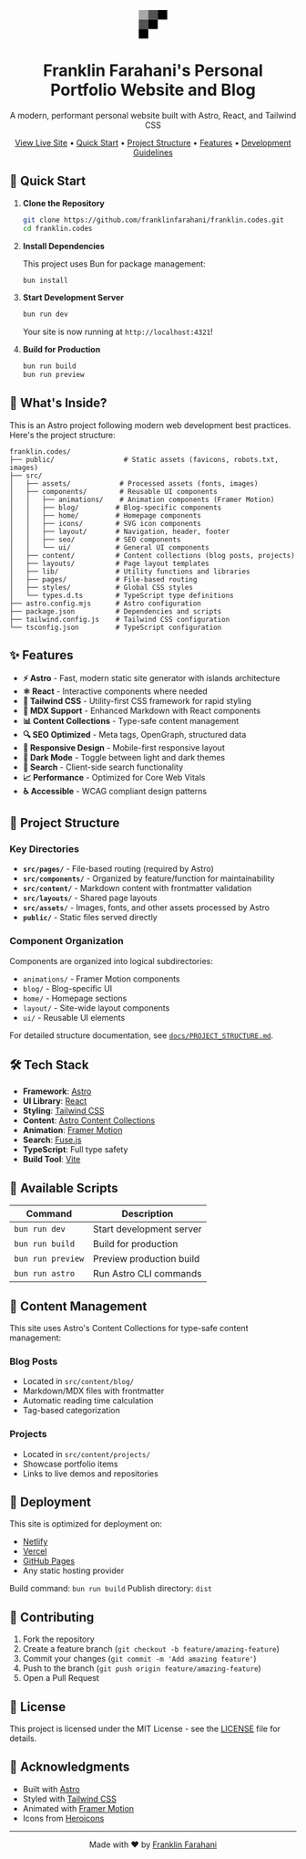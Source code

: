 <p align="center">
  <a href="https://www.franklin.codes/">
    <svg xmlns="http://www.w3.org/2000/svg" width="50" height="50" viewBox="0 0 50 50" class="css-1vy2dmd exvynbg0"><rect width="16.67" height="16.67" opacity="0.34"></rect><rect x="16.67" width="16.67" height="16.67" opacity="0.67"></rect><rect x="33.33" width="16.67" height="16.67"></rect><rect y="16.67" width="16.67" height="16.67" opacity="0.67"></rect><rect x="16.67" y="16.67" width="16.67" height="16.67"></rect><rect y="33.33" width="16.67" height="16.67"></rect></svg>
  </a>
</p>
<h1 align="center">
  Franklin Farahani's Personal Portfolio Website and Blog
</h1>

<p align="center">
  A modern, performant personal website built with Astro, React, and Tailwind CSS
</p>

<p align="center">
  <a href="https://franklin.codes">View Live Site</a> •
  <a href="#-quick-start">Quick Start</a> •
  <a href="#-project-structure">Project Structure</a> •
  <a href="#-features">Features</a> •
  <a href="docs/DEVELOPMENT_GUIDELINES.md">Development Guidelines</a>
</p>

## 🚀 Quick Start

1. **Clone the Repository**

   ```bash
   git clone https://github.com/franklinfarahani/franklin.codes.git
   cd franklin.codes
   ```

2. **Install Dependencies**

   This project uses Bun for package management:

   ```bash
   bun install
   ```

3. **Start Development Server**

   ```bash
   bun run dev
   ```

   Your site is now running at `http://localhost:4321`!

4. **Build for Production**

   ```bash
   bun run build
   bun run preview
   ```

## 🧐 What's Inside?

This is an Astro project following modern web development best practices. Here's the project structure:

```
franklin.codes/
├── public/                 # Static assets (favicons, robots.txt, images)
├── src/
│   ├── assets/            # Processed assets (fonts, images)
│   ├── components/        # Reusable UI components
│   │   ├── animations/    # Animation components (Framer Motion)
│   │   ├── blog/         # Blog-specific components
│   │   ├── home/         # Homepage components
│   │   ├── icons/        # SVG icon components
│   │   ├── layout/       # Navigation, header, footer
│   │   ├── seo/          # SEO components
│   │   └── ui/           # General UI components
│   ├── content/          # Content collections (blog posts, projects)
│   ├── layouts/          # Page layout templates
│   ├── lib/              # Utility functions and libraries
│   ├── pages/            # File-based routing
│   ├── styles/           # Global CSS styles
│   └── types.d.ts        # TypeScript type definitions
├── astro.config.mjs      # Astro configuration
├── package.json          # Dependencies and scripts
├── tailwind.config.js    # Tailwind CSS configuration
└── tsconfig.json         # TypeScript configuration
```

## ✨ Features

- **⚡ Astro** - Fast, modern static site generator with islands architecture
- **⚛️ React** - Interactive components where needed
- **🎨 Tailwind CSS** - Utility-first CSS framework for rapid styling
- **📝 MDX Support** - Enhanced Markdown with React components
- **📊 Content Collections** - Type-safe content management
- **🔍 SEO Optimized** - Meta tags, OpenGraph, structured data
- **📱 Responsive Design** - Mobile-first responsive layout
- **🌙 Dark Mode** - Toggle between light and dark themes
- **🔎 Search** - Client-side search functionality
- **📈 Performance** - Optimized for Core Web Vitals
- **♿ Accessible** - WCAG compliant design patterns

## 📁 Project Structure

### Key Directories

- **`src/pages/`** - File-based routing (required by Astro)
- **`src/components/`** - Organized by feature/function for maintainability
- **`src/content/`** - Markdown content with frontmatter validation
- **`src/layouts/`** - Shared page layouts
- **`src/assets/`** - Images, fonts, and other assets processed by Astro
- **`public/`** - Static files served directly

### Component Organization

Components are organized into logical subdirectories:
- `animations/` - Framer Motion components
- `blog/` - Blog-specific UI
- `home/` - Homepage sections
- `layout/` - Site-wide layout components
- `ui/` - Reusable UI elements

For detailed structure documentation, see [`docs/PROJECT_STRUCTURE.md`](docs/PROJECT_STRUCTURE.md).

## 🛠️ Tech Stack

- **Framework**: [Astro](https://astro.build/)
- **UI Library**: [React](https://reactjs.org/)
- **Styling**: [Tailwind CSS](https://tailwindcss.com/)
- **Content**: [Astro Content Collections](https://docs.astro.build/en/guides/content-collections/)
- **Animation**: [Framer Motion](https://www.framer.com/motion/)
- **Search**: [Fuse.js](https://fusejs.io/)
- **TypeScript**: Full type safety
- **Build Tool**: [Vite](https://vitejs.dev/)

## 📜 Available Scripts

| Command | Description |
|---------|-------------|
| `bun run dev` | Start development server |
| `bun run build` | Build for production |
| `bun run preview` | Preview production build |
| `bun run astro` | Run Astro CLI commands |

## 🎯 Content Management

This site uses Astro's Content Collections for type-safe content management:

### Blog Posts
- Located in `src/content/blog/`
- Markdown/MDX files with frontmatter
- Automatic reading time calculation
- Tag-based categorization

### Projects
- Located in `src/content/projects/`
- Showcase portfolio items
- Links to live demos and repositories

## 🚀 Deployment

This site is optimized for deployment on:
- [Netlify](https://netlify.com)
- [Vercel](https://vercel.com)
- [GitHub Pages](https://pages.github.com)
- Any static hosting provider

Build command: `bun run build`
Publish directory: `dist`

## 🤝 Contributing

1. Fork the repository
2. Create a feature branch (`git checkout -b feature/amazing-feature`)
3. Commit your changes (`git commit -m 'Add amazing feature'`)
4. Push to the branch (`git push origin feature/amazing-feature`)
5. Open a Pull Request

## 📄 License

This project is licensed under the MIT License - see the [LICENSE](LICENSE) file for details.

## 🙏 Acknowledgments

- Built with [Astro](https://astro.build/)
- Styled with [Tailwind CSS](https://tailwindcss.com/)
- Animated with [Framer Motion](https://www.framer.com/motion/)
- Icons from [Heroicons](https://heroicons.com/)

---

<p align="center">
  Made with ❤️ by <a href="https://franklin.codes">Franklin Farahani</a>
</p>